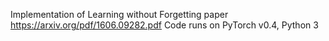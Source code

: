 Implementation of Learning without Forgetting paper https://arxiv.org/pdf/1606.09282.pdf
Code runs on PyTorch v0.4, Python 3
